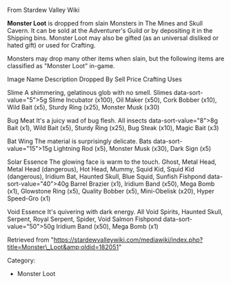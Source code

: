 From Stardew Valley Wiki

**Monster Loot** is dropped from slain Monsters in The Mines and Skull Cavern. It can be sold at the Adventurer's Guild or by depositing it in the Shipping bins. Monster Loot may also be gifted (as an universal disliked or hated gift) or used for Crafting.

Monsters may drop many other items when slain, but the following items are classified as "Monster Loot" in-game.

Image Name Description Dropped By Sell Price Crafting Uses

Slime A shimmering, gelatinous glob with no smell. Slimes data-sort-value="5"&gt;5g Slime Incubator (x100), Oil Maker (x50), Cork Bobber (x10), Wild Bait (x5), Sturdy Ring (x25), Monster Musk (x30)

Bug Meat It's a juicy wad of bug flesh. All insects data-sort-value="8"&gt;8g Bait (x1), Wild Bait (x5), Sturdy Ring (x25), Bug Steak (x10), Magic Bait (x3)

Bat Wing The material is surprisingly delicate. Bats data-sort-value="15"&gt;15g Lightning Rod (x5), Monster Musk (x30), Dark Sign (x5)

Solar Essence The glowing face is warm to the touch. Ghost, Metal Head, Metal Head (dangerous), Hot Head, Mummy, Squid Kid, Squid Kid (dangerous), Iridium Bat, Haunted Skull, Blue Squid, Sunfish Fishpond data-sort-value="40"&gt;40g Barrel Brazier (x1), Iridium Band (x50), Mega Bomb (x1), Glowstone Ring (x5), Quality Bobber (x5), Mini-Obelisk (x20), Hyper Speed-Gro (x1)

Void Essence It's quivering with dark energy. All Void Spirits, Haunted Skull, Serpent, Royal Serpent, Spider, Void Salmon Fishpond data-sort-value="50"&gt;50g Iridium Band (x50), Mega Bomb (x1)

Retrieved from "https://stardewvalleywiki.com/mediawiki/index.php?title=Monster\_Loot&amp;oldid=182051"

Category:

- Monster Loot
